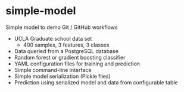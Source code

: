 # simple-model
Simple model to demo Git / GitHub workflows

- UCLA Graduate school data set
  - 400 samples, 3 features, 3 classes
- Data queried from a PostgreSQL database
- Random forest or gradient boosting classifier
- YAML configuration files for training and prediction
- Simple command-line interface
- Simple model serialization (Pickle files)
- Prediction using serialized model and data from configurable table
